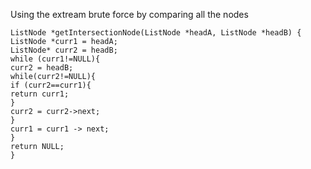 Using the extream brute force by comparing all the nodes
​
```
ListNode *getIntersectionNode(ListNode *headA, ListNode *headB) {
ListNode *curr1 = headA;
ListNode* curr2 = headB;
while (curr1!=NULL){
curr2 = headB;
while(curr2!=NULL){
if (curr2==curr1){
return curr1;
}
curr2 = curr2->next;
}
curr1 = curr1 -> next;
}
return NULL;
}
```